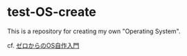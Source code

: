 # test-OS-create

This is a repository for creating my own "Operating System".

cf. [ゼロからのOS自作入門](http://zero.osdev.jp/)
